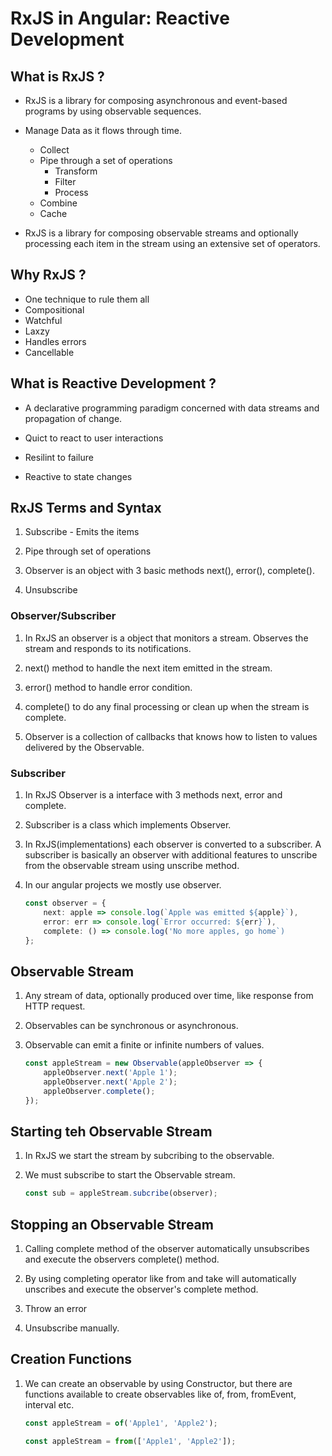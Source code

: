 # RxJS in Angular: Reactive Development

## What is RxJS ?

* RxJS is a library for composing asynchronous and event-based programs by using observable sequences.

* Manage Data as it flows through time.

    * Collect
    * Pipe through a set of operations
        - Transform
        - Filter
        - Process
    * Combine
    * Cache

* RxJS is a library for composing observable streams and optionally processing each item in the stream using an extensive set of operators.

## Why RxJS ?

* One technique to rule them all
* Compositional
* Watchful
* Laxzy
* Handles errors
* Cancellable

## What is Reactive Development ?

* A declarative programming paradigm concerned with data streams and propagation of change.

* Quict to react to user interactions

* Resilint to failure

* Reactive to state changes

## RxJS Terms and Syntax

1. Subscribe - Emits the items

1. Pipe through set of operations

1. Observer is an object with 3 basic methods next(), error(), complete().

1. Unsubscribe

### Observer/Subscriber

1. In RxJS an observer is a object that monitors a stream. Observes the stream and responds to its notifications.

1. next() method to handle the next item emitted in the stream.

1. error() method to handle error condition.

1. complete() to do any final processing or clean up when the stream is complete.

1. Observer is a collection of callbacks that knows how to listen to values delivered by the Observable.

### Subscriber

1. In RxJS Observer is a interface with 3 methods next, error and complete.

1. Subscriber is a class which implements Observer.

1. In RxJS(implementations) each observer is converted to a subscriber. A subscriber is basically an observer with additional features to unscribe from the observable stream using unscribe method.

1. In our angular projects we mostly use observer.


    ```typescript
    const observer = {
        next: apple => console.log(`Apple was emitted ${apple}`),
        error: err => console.log(`Error occurred: ${err}`),
        complete: () => console.log('No more apples, go home`)
    };
    ```

## Observable Stream

1. Any stream of data, optionally produced over time, like response from HTTP request.

1. Observables can be synchronous or asynchronous.

1. Observable can emit a finite or infinite numbers of values.


    ```typescript
    const appleStream = new Observable(appleObserver => {
        appleObserver.next('Apple 1');
        appleObserver.next('Apple 2');
        appleObserver.complete();
    });
    ```

## Starting teh Observable Stream

1. In RxJS we start the stream by subcribing to the observable.

1. We must subscribe to start the Observable stream.

    ```typescript
    const sub = appleStream.subcribe(observer);
    ```

## Stopping an Observable Stream

1. Calling complete method of the observer automatically unsubscribes and execute the observers complete() method.

1. By using completing operator like from and take will automatically unscribes and execute the observer's complete method.

1. Throw an error

1. Unsubscribe manually.

## Creation Functions

1. We can create an observable by using Constructor, but there are functions available to create observables like of, from, fromEvent, interval etc.

    ```typescript
    const appleStream = of('Apple1', 'Apple2');

    const appleStream = from(['Apple1', 'Apple2']);
    ```

